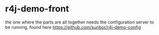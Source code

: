 # r4j-demo-front
the one where the parts are all together
needs the configuration server to be running, found here https://github.com/sunbor/r4j-demo-config
